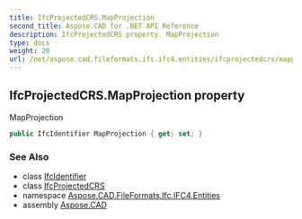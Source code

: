 ```yaml
---
title: IfcProjectedCRS.MapProjection
second_title: Aspose.CAD for .NET API Reference
description: IfcProjectedCRS property. MapProjection
type: docs
weight: 20
url: /net/aspose.cad.fileformats.ifc.ifc4.entities/ifcprojectedcrs/mapprojection/
---
```

## IfcProjectedCRS.MapProjection property

MapProjection

```csharp
public IfcIdentifier MapProjection { get; set; }
```

### See Also

* class [IfcIdentifier](../../../aspose.cad.fileformats.ifc.ifc4.types/ifcidentifier/)
* class [IfcProjectedCRS](../)
* namespace [Aspose.CAD.FileFormats.Ifc.IFC4.Entities](../../ifcprojectedcrs/)
* assembly [Aspose.CAD](../../../)


